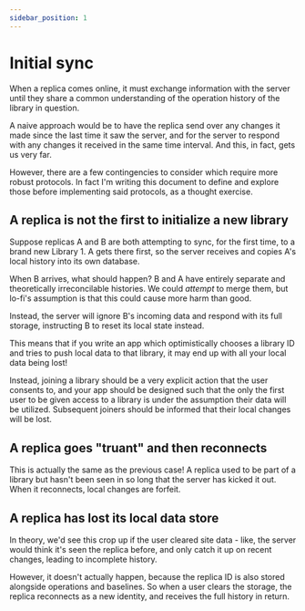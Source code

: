 ```yaml
---
sidebar_position: 1
---
```


# Initial sync

When a replica comes online, it must exchange information with the server until they share a common understanding of the operation history of the library in question.

A naive approach would be to have the replica send over any changes it made since the last time it saw the server, and for the server to respond with any changes it received in the same time interval. And this, in fact, gets us very far.

However, there are a few contingencies to consider which require more robust protocols. In fact I'm writing this document to define and explore those before implementing said protocols, as a thought exercise.

## A replica is not the first to initialize a new library

Suppose replicas A and B are both attempting to sync, for the first time, to a brand new Library 1. A gets there first, so the server receives and copies A's local history into its own database.

When B arrives, what should happen? B and A have entirely separate and theoretically irreconcilable histories. We could _attempt_ to merge them, but lo-fi's assumption is that this could cause more harm than good.

Instead, the server will ignore B's incoming data and respond with its full storage, instructing B to reset its local state instead.

This means that if you write an app which optimistically chooses a library ID and tries to push local data to that library, it may end up with all your local data being lost!

Instead, joining a library should be a very explicit action that the user consents to, and your app should be designed such that the only the first user to be given access to a library is under the assumption their data will be utilized. Subsequent joiners should be informed that their local changes will be lost.

## A replica goes "truant" and then reconnects

This is actually the same as the previous case! A replica used to be part of a library but hasn't been seen in so long that the server has kicked it out. When it reconnects, local changes are forfeit.

## A replica has lost its local data store

In theory, we'd see this crop up if the user cleared site data - like, the server would think it's seen the replica before, and only catch it up on recent changes, leading to incomplete history.

However, it doesn't actually happen, because the replica ID is also stored alongside operations and baselines. So when a user clears the storage, the replica reconnects as a new identity, and receives the full history in return.
